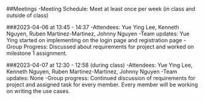##Meetings
-Meeting Schedule: Meet at least once per week (in class and outside of class) 

###2023-04-06 at 13:45 - 14:37
-Attendees: Yue Ying Lee, Kenneth Nguyen, Ruben Martinez-Martinez, Johnny Nguyen 
-Team updates: Yue Ying started on implementing on the login page and registration page
-Group Progress: Discussed about requirements for project and worked on milestone 1 assignment.

###2023-04-07 at 12:30 - 12:58 (during class)
-Attendees: Yue Ying Lee, Kenneth Nguyen, Ruben Martinez-Martinez, Johnny Nguyen
-Team updates: None 
-Group progress: Continued discussion of requirements for project and assigned task for every member.
              Every member will be working on writing the use cases.

